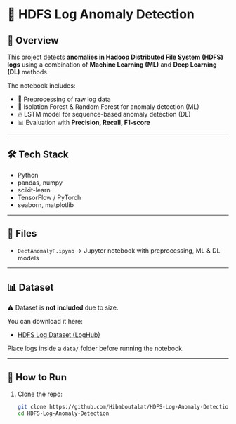# 🐾 HDFS Log Anomaly Detection

## 📌 Overview
This project detects **anomalies in Hadoop Distributed File System (HDFS) logs** using a combination of **Machine Learning (ML)** and **Deep Learning (DL)** methods.  

The notebook includes:
- 📂 Preprocessing of raw log data  
- 🌲 Isolation Forest & Random Forest for anomaly detection (ML)  
- 🔥 LSTM model for sequence-based anomaly detection (DL)  
- 📊 Evaluation with **Precision, Recall, F1-score**

---

## 🛠 Tech Stack
- Python  
- pandas, numpy  
- scikit-learn  
- TensorFlow / PyTorch  
- seaborn, matplotlib  

---

## 📂 Files
- `DectAnomalyF.ipynb` → Jupyter notebook with preprocessing, ML & DL models  

---

## 📊 Dataset
⚠️ Dataset is **not included** due to size.  

You can download it here:  
- [HDFS Log Dataset (LogHub)](https://github.com/logpai/loghub)  

Place logs inside a `data/` folder before running the notebook.

---

## 🚀 How to Run
1. Clone the repo:
   ```bash
   git clone https://github.com/Hibaboutalat/HDFS-Log-Anomaly-Detection.git
   cd HDFS-Log-Anomaly-Detection
